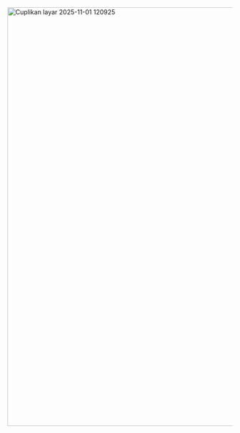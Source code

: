 <img width="572" height="939" alt="Cuplikan layar 2025-11-01 120925" src="https://github.com/user-attachments/assets/f390065e-d468-4227-9642-f48035b55e90" />
